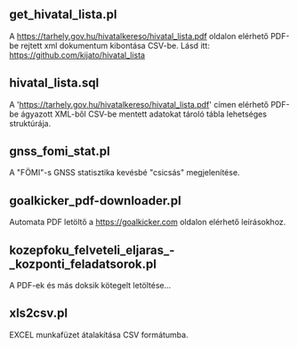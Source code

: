 
## get_hivatal_lista.pl
A https://tarhely.gov.hu/hivatalkereso/hivatal_lista.pdf oldalon elérhető PDF-be rejtett xml dokumentum kibontása CSV-be.
Lásd itt: https://github.com/kijato/hivatal_lista

## hivatal_lista.sql
A 'https://tarhely.gov.hu/hivatalkereso/hivatal_lista.pdf' címen elérhető PDF-be ágyazott XML-ből CSV-be mentett adatokat tároló tábla lehetséges struktúrája.

## gnss_fomi_stat.pl
A "FÖMI"-s GNSS statisztika kevésbé "csicsás" megjelenítése.

## goalkicker_pdf-downloader.pl
Automata PDF letöltő a https://goalkicker.com oldalon elérhető leírásokhoz.

## kozepfoku_felveteli_eljaras_-_kozponti_feladatsorok.pl
A PDF-ek és más doksik kötegelt letöltése...

## xls2csv.pl
EXCEL munkafüzet átalakítása CSV formátumba.
